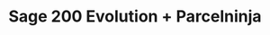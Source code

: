 ---
title: "Sage 200 Evolution + Parcelninja"
seoTitle: "Sage 200 Evolution Parcelninja Integration"
seoDescription: "Integrate Sage 200 Evolution with Parcelninja, and you'll be able to automate logistics, simplify the ordering process and save time - and money. Find out more about how a Sage 200 Evolution Parcelninja Integration can help your business."
lead: "Let Stock2Shop send fulfillment notifications to Parcelninja once orders are successfully raised in Sage 200 Evolution. Here’s how we can help you streamline your workflow."
type: "source-fulfillment"
source: "sage-200-evolution"
fulfillment: "parcelninja"
image: "/images/sap-shopify.png"
imageAlt: source_name logo
tags: []
---